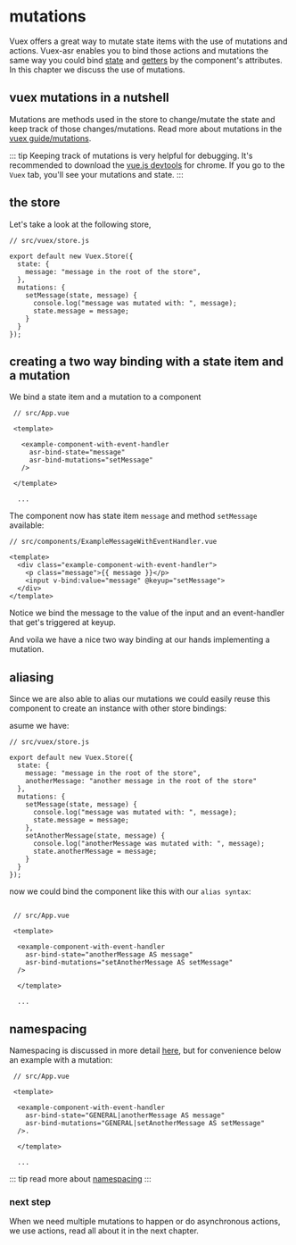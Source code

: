 # mutations

Vuex offers a great way to mutate state items with the use of mutations and actions. Vuex-asr enables you to bind those actions and mutations the same way you could bind [state](./hello-world-example.html) and [getters](getters-example.html) by the component's attributes. In this chapter we discuss the use of mutations.

## vuex mutations in a nutshell

Mutations are methods used in the store to change/mutate the state and keep track of those changes/mutations. Read more about mutations in the [vuex guide/mutations](https://vuex.vuejs.org/guide/mutations.html).

::: tip
Keeping track of mutations is very helpful for debugging. It's recommended to download the [vue.js devtools](https://chrome.google.com/webstore/detail/vuejs-devtools/nhdogjmejiglipccpnnnanhbledajbpd) for chrome. If you go to the `Vuex` tab, you'll see your mutations and state. 
:::

## the store

Let's take a look at the following store,

```js{5,8,9,10}
// src/vuex/store.js

export default new Vuex.Store({
  state: {
    message: "message in the root of the store",
  },
  mutations: {
    setMessage(state, message) {
      console.log("message was mutated with: ", message);
      state.message = message;
    }
  }
});
```

## creating a two way binding with a state item and a mutation

We bind a state item and a mutation to a component

```vue{7}
 // src/App.vue
 
 <template> 
 
   <example-component-with-event-handler
     asr-bind-state="message"
     asr-bind-mutations="setMessage"
   />

 </template>
  
  ...
```

The component now has state item `message` and method `setMessage` available:

```vue{6}
// src/components/ExampleMessageWithEventHandler.vue

<template>
  <div class="example-component-with-event-handler">
    <p class="message">{{ message }}</p>
    <input v-bind:value="message" @keyup="setMessage">
  </div>
</template>
```
Notice we bind the message to the value of the input and an event-handler that get's triggered at keyup.

And voila we have a nice two way binding at our hands implementing a mutation.

## aliasing

Since we are also able to alias our mutations we could easily reuse this component to create an instance with other store bindings:

asume we have:
```js{6,13-16}
// src/vuex/store.js

export default new Vuex.Store({
  state: {
    message: "message in the root of the store",
    anotherMessage: "another message in the root of the store"
  },
  mutations: {
    setMessage(state, message) {
      console.log("message was mutated with: ", message);
      state.message = message;
    },
    setAnotherMessage(state, message) {
      console.log("anotherMessage was mutated with: ", message);
      state.anotherMessage = message;
    }
  }
});

```

now we could bind the component like this with our `alias syntax`:

```vue{7,8}

 // src/App.vue
 
 <template> 
 
  <example-component-with-event-handler
    asr-bind-state="anotherMessage AS message"
    asr-bind-mutations="setAnotherMessage AS setMessage"
  />

  </template>
  
  ...
```

## namespacing
Namespacing is discussed in more detail [here](./namespacing.html), but for convenience below an example with a mutation:

```vue{6,7}
 // src/App.vue
 
 <template> 
 
  <example-component-with-event-handler
    asr-bind-state="GENERAL|anotherMessage AS message"
    asr-bind-mutations="GENERAL|setAnotherMessage AS setMessage"
  />. 

  </template>
  
  ...
```

::: tip
read more about [namespacing](./namespacing.html)
::: 

### next step

When we need multiple mutations to happen or do asynchronous actions, we use actions, read all about it in the next chapter.